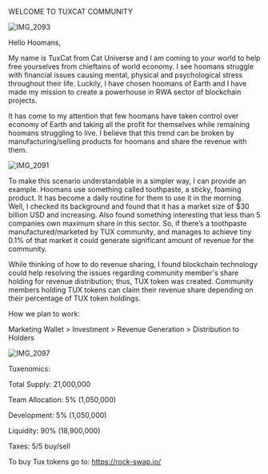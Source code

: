 WELCOME TO TUXCAT COMMUNITY

![IMG_2093](https://github.com/TuxedoCatProject/TuxedoCatProject/assets/160560190/29e1cd46-ce9d-4186-a360-1f400f1c3a58)


Hello Hoomans,

My name is TuxCat from Cat Universe and I am coming to your world to help free yourselves from chieftains of world economy. I see hoomans struggle with financial issues causing mental, physical and psychological stress throughout their life. Luckily, I have chosen hoomans of Earth and I have made my mission to create a powerhouse in RWA sector of blockchain projects.

​It has come to my attention that few hoomans have taken control over economy of Earth and taking all the profit for themselves while remaining hoomans struggling to live. I believe that this trend can be broken by manufacturing/selling products for hoomans and share the revenue with them.

![IMG_2091](https://github.com/TuxedoCatProject/TuxedoCatProject/assets/160560190/19687db9-4b1d-4419-a63e-5245a765390f)


​To make this scenario understandable in a simpler way, I can provide an example. Hoomans use something called toothpaste, a sticky, foaming product. It has become a daily routine for them to use it in the morning. Well, I checked its background and found that it has a market size of $30 billion USD and increasing. Also found something interesting that less than 5 companies own maximum share in this sector. So, if there’s a toothpaste manufactured/marketed by TUX community, and manages to achieve tiny 0.1% of that market it could generate significant amount of revenue for the community. 

​While thinking of how to do revenue sharing, I found blockchain technology could help resolving the issues regarding community member's share holding for revenue distribution; thus, TUX token was created. Community members holding TUX tokens can claim their revenue share depending on their percentage of TUX token holdings.

How we plan to work:


Marketing Wallet > Investment > Revenue Generation > Distribution to Holders

![IMG_2097](https://github.com/TuxedoCatProject/TuxedoCatProject/assets/160560190/f4688fb9-a1c5-44b5-bc78-6026b33a39ee)

Tuxenomics:

Total Supply: 21,000,000

Team Allocation: 5% (1,050,000)

Development: 5% (1,050,000)

Liquidity: 90% (18,900,000)

Taxes: 5/5 buy/sell



To buy Tux tokens go to: https://rock-swap.io/

<!---
TuxedoCatProject/TuxedoCatProject is a ✨ special ✨ repository because its `README.md` (this file) appears on your GitHub profile.
You can click the Preview link to take a look at your changes.
--->
